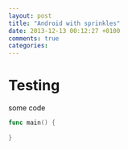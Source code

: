 ```yaml
---
layout: post
title: "Android with sprinkles"
date: 2013-12-13 00:12:27 +0100
comments: true
categories: 
---
```



Testing 
=======

some code
```go
func main() {
	
}
```